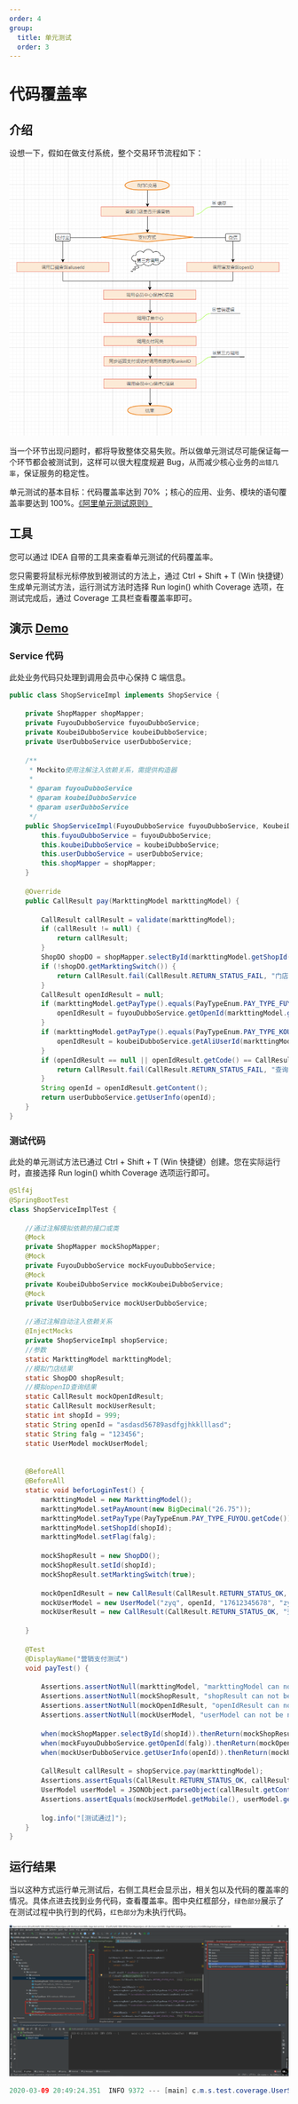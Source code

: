 ```yaml
---
order: 4
group:
  title: 单元测试
  order: 3
---
```


# 代码覆盖率

## 介绍

设想一下，假如在做支付系统，整个交易环节流程如下：
![](../assets/flowchart.png)

当一个环节出现问题时，都将导致整体交易失败。所以做单元测试尽可能保证每一个环节都会被测试到，这样可以很大程度规避 Bug，从而减少核心业务的`出错几率`，保证服务的稳定性。

单元测试的基本目标：代码覆盖率达到 70% ；核心的应用、业务、模块的语句覆盖率要达到 100%。[《阿里单元测试原则》](https://github.com/alibaba/p3c/blob/master/p3c-gitbook/%E5%8D%95%E5%85%83%E6%B5%8B%E8%AF%95.md#L17)

## 工具

您可以通过 IDEA 自带的工具来查看单元测试的代码覆盖率。

您只需要将鼠标光标停放到被测试的方法上，通过 Ctrl + Shift + T (Win 快捷键）生成单元测试方法，运行测试方法时选择 Run login() whith Coverage 选项，在测试完成后，通过 Coverage 工具栏查看覆盖率即可。

## 演示 [Demo](https://github.com/xiyun-international/java-unit-docs/tree/master/source/middle-stage-test-coverage)

### Service 代码

此处业务代码只处理到调用会员中心保持 C 端信息。

```java
public class ShopServiceImpl implements ShopService {

    private ShopMapper shopMapper;
    private FuyouDubboService fuyouDubboService;
    private KoubeiDubboService koubeiDubboService;
    private UserDubboService userDubboService;

    /**
     * Mockito使用注解注入依赖关系，需提供构造器
     *
     * @param fuyouDubboService
     * @param koubeiDubboService
     * @param userDubboService
     */
    public ShopServiceImpl(FuyouDubboService fuyouDubboService, KoubeiDubboService koubeiDubboService, UserDubboService userDubboService, ShopMapper shopMapper) {
        this.fuyouDubboService = fuyouDubboService;
        this.koubeiDubboService = koubeiDubboService;
        this.userDubboService = userDubboService;
        this.shopMapper = shopMapper;
    }

    @Override
    public CallResult pay(MarkttingModel markttingModel) {

        CallResult callResult = validate(markttingModel);
        if (callResult != null) {
            return callResult;
        }
        ShopDO shopDO = shopMapper.selectById(markttingModel.getShopId());
        if (!shopDO.getMarktingSwitch()) {
            return CallResult.fail(CallResult.RETURN_STATUS_FAIL, "门店未开通营销活动!");
        }
        CallResult openIdResult = null;
        if (markttingModel.getPayType().equals(PayTypeEnum.PAY_TYPE_FUYOU.getCode())) {
            openIdResult = fuyouDubboService.getOpenId(markttingModel.getFlag());
        }
        if (markttingModel.getPayType().equals(PayTypeEnum.PAY_TYPE_KOUBEI.getCode())) {
            openIdResult = koubeiDubboService.getAliUserId(markttingModel.getFlag());
        }
        if (openIdResult == null || openIdResult.getCode() == CallResult.RETURN_STATUS_FAIL) {
            return CallResult.fail(CallResult.RETURN_STATUS_FAIL, "查询openIdResult失败!");
        }
        String openId = openIdResult.getContent();
        return userDubboService.getUserInfo(openId);
    }
}
```

### 测试代码

此处的单元测试方法已通过 Ctrl + Shift + T (Win 快捷键）创建。您在实际运行时，直接选择 Run login() whith Coverage 选项运行即可。

```java
@Slf4j
@SpringBootTest
class ShopServiceImplTest {

    //通过注解模拟依赖的接口或类
    @Mock
    private ShopMapper mockShopMapper;
    @Mock
    private FuyouDubboService mockFuyouDubboService;
    @Mock
    private KoubeiDubboService mockKoubeiDubboService;
    @Mock
    private UserDubboService mockUserDubboService;

    //通过注解自动注入依赖关系
    @InjectMocks
    private ShopServiceImpl shopService;
    //参数
    static MarkttingModel markttingModel;
    //模拟门店结果
    static ShopDO shopResult;
    //模拟openID查询结果
    static CallResult mockOpenIdResult;
    static CallResult mockUserResult;
    static int shopId = 999;
    static String openId = "asdasd56789asdfgjhkklllasd";
    static String falg = "123456";
    static UserModel mockUserModel;


    @BeforeAll
    @BeforeAll
    static void beforLoginTest() {
        markttingModel = new MarkttingModel();
        markttingModel.setPayAmount(new BigDecimal("26.75"));
        markttingModel.setPayType(PayTypeEnum.PAY_TYPE_FUYOU.getCode());
        markttingModel.setShopId(shopId);
        markttingModel.setFlag(falg);

        mockShopResult = new ShopDO();
        mockShopResult.setId(shopId);
        mockShopResult.setMarktingSwitch(true);

        mockOpenIdResult = new CallResult(CallResult.RETURN_STATUS_OK, "查询成功", "asdasd56789asdfgjhkklllasd");
        mockUserModel = new UserModel("zyq", openId, "17612345678", "zyq");
        mockUserResult = new CallResult(CallResult.RETURN_STATUS_OK, "查询成功", JSONObject.toJSONString(mockUserModel));

    }

    @Test
    @DisplayName("营销支付测试")
    void payTest() {

        Assertions.assertNotNull(markttingModel, "markttingModel can not be null!");
        Assertions.assertNotNull(mockShopResult, "shopResult can not be null!");
        Assertions.assertNotNull(mockOpenIdResult, "openIdResult can not be null!");
        Assertions.assertNotNull(mockUserModel, "userModel can not be null!");

        when(mockShopMapper.selectById(shopId)).thenReturn(mockShopResult);
        when(mockFuyouDubboService.getOpenId(falg)).thenReturn(mockOpenIdResult);
        when(mockUserDubboService.getUserInfo(openId)).thenReturn(mockUserResult);

        CallResult callResult = shopService.pay(markttingModel);
        Assertions.assertEquals(CallResult.RETURN_STATUS_OK, callResult.getCode());
        UserModel userModel = JSONObject.parseObject(callResult.getContent(), UserModel.class);
        Assertions.assertEquals(mockUserModel.getMobile(), userModel.getMobile());

        log.info("[测试通过]");
    }
}
```

## 运行结果

当以这种方式运行单元测试后，右侧工具栏会显示出，相关包以及代码的覆盖率的情况。具体点进去找到业务代码，查看覆盖率。图中央红框部分，`绿色部分`展示了在测试过程中执行到的代码，`红色部分`为未执行代码。

![](../assets/idea.png)

```java
2020-03-09 20:49:24.351  INFO 9372 --- [main] c.m.s.test.coverage.UserServiceImplTest  : [测试通过]
```
